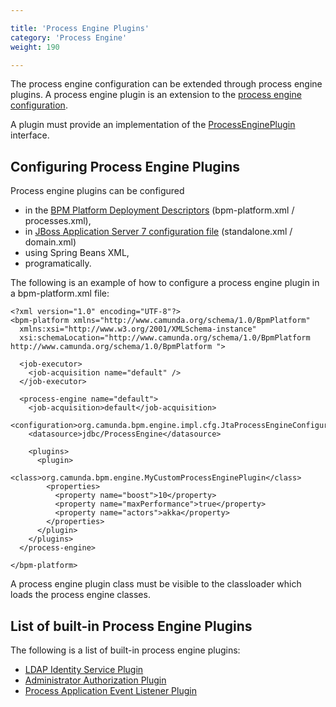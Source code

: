 ```yaml
---

title: 'Process Engine Plugins'
category: 'Process Engine'
weight: 190

---
```


The process engine configuration can be extended through process engine plugins. A process engine plugin is an extension to the [process engine configuration](ref:#process-engine-process-engine-bootstrapping).

A plugin must provide an implementation of the <a href="ref:/api-references/javadoc/?org/camunda/bpm/engine/impl/cfg/ProcessEnginePlugin.html">ProcessEnginePlugin</a> interface.

## Configuring Process Engine Plugins

Process engine plugins can be configured

* in the [BPM Platform Deployment Descriptors](ref:/api-references/deployment-descriptors/) (bpm-platform.xml / processes.xml),
* in [JBoss Application Server 7 configuration file](ref:#runtime-container-integration-the-camunda-jboss-as-7-subsystem) (standalone.xml / domain.xml)
* using Spring Beans XML,
* programatically.

The following is an example of how to configure a process engine plugin in a bpm-platform.xml file:

    <?xml version="1.0" encoding="UTF-8"?>
    <bpm-platform xmlns="http://www.camunda.org/schema/1.0/BpmPlatform"
      xmlns:xsi="http://www.w3.org/2001/XMLSchema-instance"
      xsi:schemaLocation="http://www.camunda.org/schema/1.0/BpmPlatform http://www.camunda.org/schema/1.0/BpmPlatform ">

      <job-executor>
        <job-acquisition name="default" />
      </job-executor>

      <process-engine name="default">
        <job-acquisition>default</job-acquisition>
        <configuration>org.camunda.bpm.engine.impl.cfg.JtaProcessEngineConfiguration</configuration>
        <datasource>jdbc/ProcessEngine</datasource>

        <plugins>
          <plugin>
            <class>org.camunda.bpm.engine.MyCustomProcessEnginePlugin</class>
            <properties>
              <property name="boost">10</property>
              <property name="maxPerformance">true</property>
              <property name="actors">akka</property>
            </properties>
          </plugin>
        </plugins>
      </process-engine>

    </bpm-platform>

A process engine plugin class must be visible to the classloader which loads the process engine classes.

## List of built-in Process Engine Plugins

The following is a list of built-in process engine plugins:

* [LDAP Identity Service Plugin](ref:#process-engine-identity-service-the-ldap-identity-service)
* [Administrator Authorization Plugin](ref:#process-engine-authorization-service-the-administrator-authorization-plugin)
* [Process Application Event Listener Plugin](ref:#process-applications-process-application-event-listeners)

